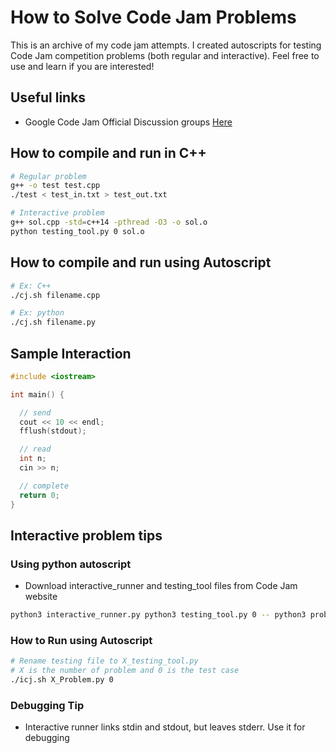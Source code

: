 # How to Solve Code Jam Problems

This is an archive of my code jam attempts. I created autoscripts for testing Code Jam competition problems (both regular and interactive). Feel free to use and learn if you are interested!

## Useful links

- Google Code Jam Official Discussion groups [Here](https://groups.google.com/forum/#!forum/google-code)

## How to compile and run in C++
```bash
# Regular problem
g++ -o test test.cpp
./test < test_in.txt > test_out.txt

# Interactive problem
g++ sol.cpp -std=c++14 -pthread -O3 -o sol.o
python testing_tool.py 0 sol.o
```

## How to compile and run using Autoscript

```bash
# Ex: C++
./cj.sh filename.cpp

# Ex: python
./cj.sh filename.py
```

## Sample Interaction
```cpp
#include <iostream>

int main() {

  // send
  cout << 10 << endl;
  fflush(stdout);

  // read
  int n;
  cin >> n;

  // complete
  return 0;
}

```

## Interactive problem tips

### Using python autoscript
- Download interactive_runner and testing_tool files from Code Jam website

```bash
python3 interactive_runner.py python3 testing_tool.py 0 -- python3 problem.py
```

### How to Run using Autoscript

```bash
# Rename testing file to X_testing_tool.py
# X is the number of problem and 0 is the test case
./icj.sh X_Problem.py 0
```

### Debugging Tip
- Interactive runner links stdin and stdout, but leaves stderr. Use it for debugging
